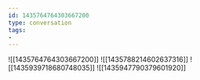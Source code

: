 ```yaml
---
id: 1435764764303667200
type: conversation
tags:
- 
---
```

![[1435764764303667200]]
![[1435788214602637316]]
![[1435939718680748035]]
![[1435947790379601920]]

